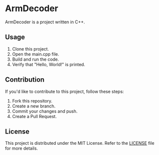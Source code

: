 # ArmDecoder

ArmDecoder is a project written in C++.

## Usage

1. Clone this project.
2. Open the main.cpp file.
3. Build and run the code.
4. Verify that "Hello, World!" is printed.

## Contribution

If you'd like to contribute to this project, follow these steps:

1. Fork this repository.
2. Create a new branch.
3. Commit your changes and push.
4. Create a Pull Request.

## License

This project is distributed under the MIT License. Refer to the [LICENSE](./LICENSE) file for more details.
